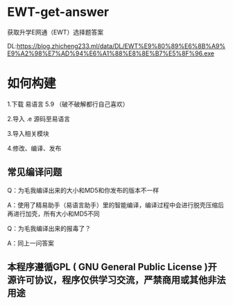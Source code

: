 # EWT-get-answer
获取升学E网通（EWT）选择题答案

DL:https://blog.zhicheng233.ml/data/DL/EWT%E9%80%89%E6%8B%A9%E9%A2%98%E7%AD%94%E6%A1%88%E8%8E%B7%E5%8F%96.exe


# 如何构建

1.下载 易语言 5.9 （破不破解都行自己喜欢）

2.导入 .e 源码至易语言

3.导入相关模块

4.修改、编译、发布

## 常见编译问题

Q：为毛我编译出来的大小和MD5和你发布的版本不一样

A：使用了精易助手（易语言助手）里的智能编译，编译过程中会进行脱壳压缩后再进行加壳，所有大小和MD5不同

Q：为毛我编译出来的报毒了？

A：同上一问答案

## ​本程序遵循GPL ( GNU General Public License )开源许可协议，程序仅供学习交流，严禁商用或其他非法用途
